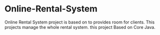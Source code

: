 # Online-Rental-System
Online Rental System project is based on to provides room for clients. 
This projects manage the whole rental system. 
this project Based on Core Java.
